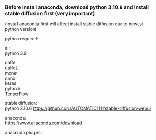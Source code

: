 ### Before install anaconda, download python 3.10.6 and install stable diffusion first (very important)
(install anaconda first will affect install stable diffusion due to newest python version)

python required:  

ai:  
python 3.9  

caffe  
caffe2  
mxnet  
onnx  
keras  
pytorch  
TensorFlow  



stable diffusion:  
python 3.10.6 
https://github.com/AUTOMATIC1111/stable-diffusion-webui  

anaconda:  
https://www.anaconda.com/download  

anaconda plugins:  

